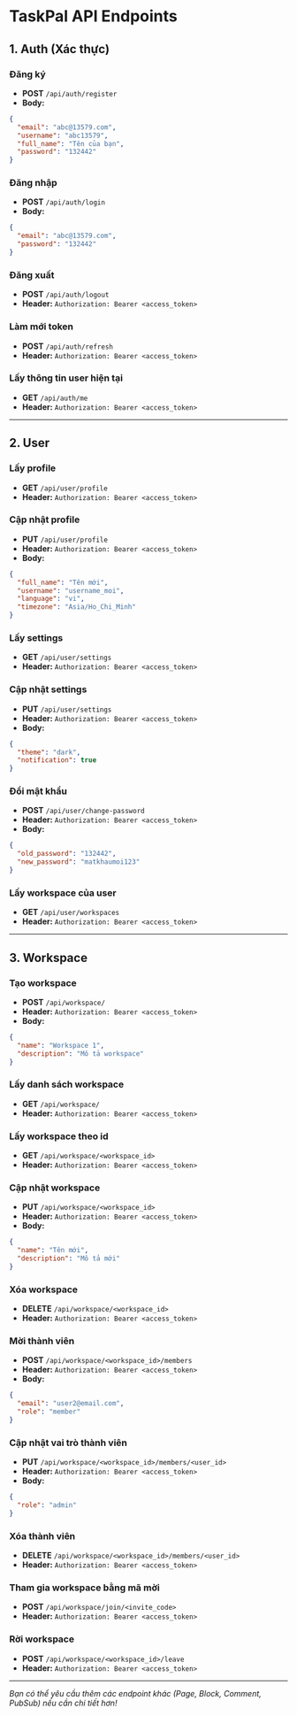 # TaskPal API Endpoints

## 1. Auth (Xác thực)

### Đăng ký
- **POST** `/api/auth/register`
- **Body:**
```json
{
  "email": "abc@13579.com",
  "username": "abc13579",
  "full_name": "Tên của bạn",
  "password": "132442"
}
```

### Đăng nhập
- **POST** `/api/auth/login`
- **Body:**
```json
{
  "email": "abc@13579.com",
  "password": "132442"
}
```

### Đăng xuất
- **POST** `/api/auth/logout`
- **Header:** `Authorization: Bearer <access_token>`

### Làm mới token
- **POST** `/api/auth/refresh`
- **Header:** `Authorization: Bearer <access_token>`

### Lấy thông tin user hiện tại
- **GET** `/api/auth/me`
- **Header:** `Authorization: Bearer <access_token>`

---

## 2. User

### Lấy profile
- **GET** `/api/user/profile`
- **Header:** `Authorization: Bearer <access_token>`

### Cập nhật profile
- **PUT** `/api/user/profile`
- **Header:** `Authorization: Bearer <access_token>`
- **Body:**
```json
{
  "full_name": "Tên mới",
  "username": "username_moi",
  "language": "vi",
  "timezone": "Asia/Ho_Chi_Minh"
}
```

### Lấy settings
- **GET** `/api/user/settings`
- **Header:** `Authorization: Bearer <access_token>`

### Cập nhật settings
- **PUT** `/api/user/settings`
- **Header:** `Authorization: Bearer <access_token>`
- **Body:**
```json
{
  "theme": "dark",
  "notification": true
}
```

### Đổi mật khẩu
- **POST** `/api/user/change-password`
- **Header:** `Authorization: Bearer <access_token>`
- **Body:**
```json
{
  "old_password": "132442",
  "new_password": "matkhaumoi123"
}
```

### Lấy workspace của user
- **GET** `/api/user/workspaces`
- **Header:** `Authorization: Bearer <access_token>`

---

## 3. Workspace

### Tạo workspace
- **POST** `/api/workspace/`
- **Header:** `Authorization: Bearer <access_token>`
- **Body:**
```json
{
  "name": "Workspace 1",
  "description": "Mô tả workspace"
}
```

### Lấy danh sách workspace
- **GET** `/api/workspace/`
- **Header:** `Authorization: Bearer <access_token>`

### Lấy workspace theo id
- **GET** `/api/workspace/<workspace_id>`
- **Header:** `Authorization: Bearer <access_token>`

### Cập nhật workspace
- **PUT** `/api/workspace/<workspace_id>`
- **Header:** `Authorization: Bearer <access_token>`
- **Body:**
```json
{
  "name": "Tên mới",
  "description": "Mô tả mới"
}
```

### Xóa workspace
- **DELETE** `/api/workspace/<workspace_id>`
- **Header:** `Authorization: Bearer <access_token>`

### Mời thành viên
- **POST** `/api/workspace/<workspace_id>/members`
- **Header:** `Authorization: Bearer <access_token>`
- **Body:**
```json
{
  "email": "user2@email.com",
  "role": "member"
}
```

### Cập nhật vai trò thành viên
- **PUT** `/api/workspace/<workspace_id>/members/<user_id>`
- **Header:** `Authorization: Bearer <access_token>`
- **Body:**
```json
{
  "role": "admin"
}
```

### Xóa thành viên
- **DELETE** `/api/workspace/<workspace_id>/members/<user_id>`
- **Header:** `Authorization: Bearer <access_token>`

### Tham gia workspace bằng mã mời
- **POST** `/api/workspace/join/<invite_code>`
- **Header:** `Authorization: Bearer <access_token>`

### Rời workspace
- **POST** `/api/workspace/<workspace_id>/leave`
- **Header:** `Authorization: Bearer <access_token>`

---

*Bạn có thể yêu cầu thêm các endpoint khác (Page, Block, Comment, PubSub) nếu cần chi tiết hơn!*
